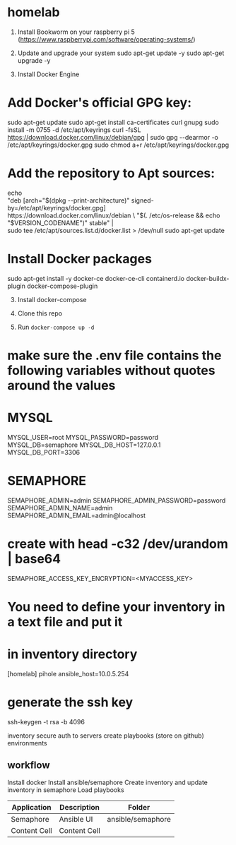 # homelab

1. Install Bookworm on your raspberry pi 5 (https://www.raspberrypi.com/software/operating-systems/)

2. Update and upgrade your system
sudo apt-get update -y
sudo apt-get upgrade -y

2. Install Docker Engine

# Add Docker's official GPG key:
sudo apt-get update
sudo apt-get install ca-certificates curl gnupg
sudo install -m 0755 -d /etc/apt/keyrings
curl -fsSL https://download.docker.com/linux/debian/gpg | sudo gpg --dearmor -o /etc/apt/keyrings/docker.gpg
sudo chmod a+r /etc/apt/keyrings/docker.gpg

# Add the repository to Apt sources:
echo \
  "deb [arch="$(dpkg --print-architecture)" signed-by=/etc/apt/keyrings/docker.gpg] https://download.docker.com/linux/debian \
  "$(. /etc/os-release && echo "$VERSION_CODENAME")" stable" | \
  sudo tee /etc/apt/sources.list.d/docker.list > /dev/null
sudo apt-get update

# Install Docker packages
sudo apt-get install -y docker-ce docker-ce-cli containerd.io docker-buildx-plugin docker-compose-plugin



3. Install docker-compose


4. Clone this repo



5. Run `docker-compose up -d`

# make sure the .env file contains the following variables without quotes around the values
# MYSQL
MYSQL_USER=root
MYSQL_PASSWORD=password
MYSQL_DB=semaphore
MYSQL_DB_HOST=127.0.0.1
MYSQL_DB_PORT=3306

# SEMAPHORE
SEMAPHORE_ADMIN=admin
SEMAPHORE_ADMIN_PASSWORD=password
SEMAPHORE_ADMIN_NAME=admin
SEMAPHORE_ADMIN_EMAIL=admin@localhost
#
# create with head -c32 /dev/urandom | base64
SEMAPHORE_ACCESS_KEY_ENCRYPTION=<MYACCESS_KEY>


# You need to define your inventory in a text file and put it
# in inventory directory
[homelab]
pihole ansible_host=10.0.5.254



# generate the ssh key
ssh-keygen -t rsa -b 4096




inventory 
secure auth to servers
create playbooks (store on github)
environments


workflow
---------

Install docker
Install ansible/semaphore
Create inventory and update inventory in semaphore
Load playbooks



| Application   | Description   | Folder            |
| ------------- | ------------- | ------------------|
| Semaphore     | Ansible UI    | ansible/semaphore |
| Content Cell  | Content Cell  |                   |


